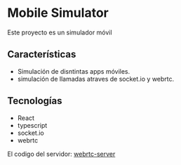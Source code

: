 # Mobile Simulator

Este proyecto es un simulador móvil 

## Características

- Simulación de disntintas apps móviles.
- simulación de llamadas atraves de socket.io y webrtc.

## Tecnologías

- React
- typescript
- socket.io
- webrtc

El codigo del servidor: [webrtc-server](https://github.com/time9683/server-webrtc)